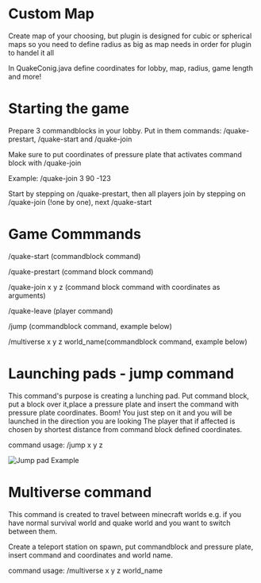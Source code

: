 # Custom Map

Create map of your choosing, but plugin is designed for cubic or spherical maps so you need to define radius as big as map needs in order for plugin to handel it all

In QuakeConig.java define coordinates for lobby, map, radius, game length and more!

# Starting the game

Prepare 3 commandblocks in your lobby. Put in them commands: /quake-prestart, /quake-start and /quake-join

Make sure to put coordinates of pressure plate that activates command block with /quake-join

Example: /quake-join 3 90 -123

Start by stepping on /quake-prestart, then all players join by stepping on /quake-join (!one by one), next /quake-start

# Game Commmands

/quake-start (commandblock command)

/quake-prestart (command block command)

/quake-join x y z (command block command with coordinates as arguments)

/quake-leave (player command)

/jump (commandblock command, example below)

/multiverse x y z world_name(commandblock command, example below)

# Launching pads - jump command

This command's purpose is creating a lunching pad. Put command block, put a block over it,place a pressure plate and insert the command with pressure plate coordinates. Boom! You just step on it and you will be launched in the direction you are looking 
The player that if affected is chosen by shortest distance from command block defined coordinates.

command usage: /jump x y z

![Jump pad Example](https://i.imgur.com/JVpmIE7.png)

# Multiverse command

This command is created to travel between minecraft worlds e.g. if you have normal survival world and quake world and you want to switch between them.

Create a teleport station on spawn, put commandblock and pressure plate, insert command and coordinates and world name.

command usage: /multiverse x y z world_name 
